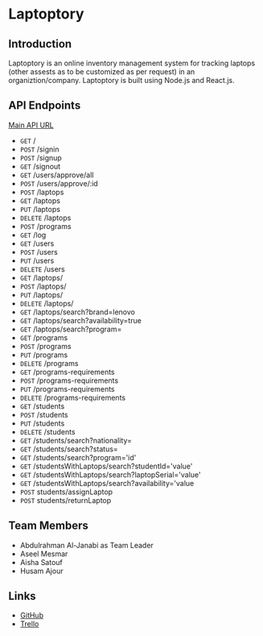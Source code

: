 # Laptoptory

## Introduction

Laptoptory is an online inventory management system for tracking laptops (other assests as to be customized as per request) in an organiztion/company. Laptoptory is built using Node.js and React.js.

## API Endpoints

[Main API URL](https://pull-stack-laptoptory.herokuapp.com)

* `GET` /
* `POST` /signin
* `POST` /signup
* `GET` /signout
* `GET` /users/approve/all
* `POST` /users/approve/:id
* `POST` /laptops
* `GET` /laptops
* `PUT` /laptops
* `DELETE` /laptops
* `POST` /programs
* `GET` /log
* `GET` /users
* `POST` /users
* `PUT`  /users
* `DELETE` /users
* `GET` /laptops/
* `POST` /laptops/
* `PUT` /laptops/
* `DELETE` /laptops/
* `GET` /laptops/search?brand=lenovo
* `GET` /laptops/search?availability=true
* `GET` /laptops/search?program=
* `GET` /programs
* `POST` /programs
* `PUT` /programs
* `DELETE` /programs
* `GET` /programs-requirements
* `POST` /programs-requirements
* `PUT` /programs-requirements
* `DELETE` /programs-requirements
* `GET` /students
* `POST` /students
* `PUT` /students
* `DELETE` /students
* `GET` /students/search?nationality=
* `GET` /students/search?status=
* `GET` /students/search?program='id'
* `GET` /studentsWithLaptops/search?studentId='value'
* `GET` /studentsWithLaptops/search?laptopSerial='value'
* `GET` /studentsWithLaptops/search?availability='value
* `POST` students/assignLaptop
* `POST` students/returnLaptop

## Team Members

* Abdulrahman Al-Janabi as Team Leader
* Aseel Mesmar
* Aisha Satouf
* Husam Ajour

## Links

* [GitHub](https://github.com/pull-stack-devs/laptoptory-react)
* [Trello](https://trello.com/b/NQyKS4TG/laptoptory)
